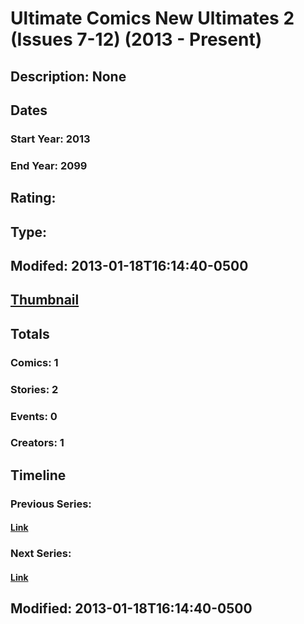 # Ultimate Comics New Ultimates 2 (Issues 7-12) (2013 - Present)
## Description: None
## Dates
### Start Year: 2013
### End Year: 2099
## Rating: 
## Type: 
## Modifed: 2013-01-18T16:14:40-0500
## [Thumbnail](http://i.annihil.us/u/prod/marvel/i/mg/b/40/image_not_available.jpg)
## Totals
### Comics: 1
### Stories: 2
### Events: 0
### Creators: 1
## Timeline
### Previous Series: 
#### [Link]()
### Next Series: 
#### [Link]()
## Modified: 2013-01-18T16:14:40-0500